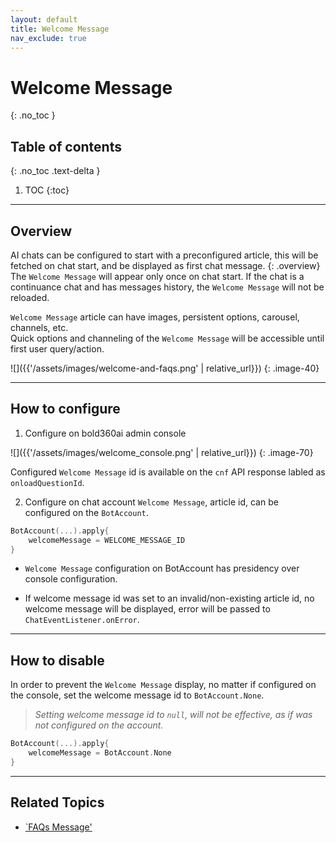 ```yaml
---
layout: default
title: Welcome Message
nav_exclude: true
---
```


# Welcome Message
{: .no_toc }

## Table of contents
{: .no_toc .text-delta }

1. TOC
{:toc}

---

## Overview
AI chats can be configured to start with a preconfigured article, this will be fetched on chat start, and be displayed as first chat message. 
{: .overview} 
The `Welcome Message` will appear only once on chat start. If the chat is a continuance chat and has messages history, the `Welcome Message` will not be reloaded.  

`Welcome Message` article can have images, persistent options, carousel, channels, etc.   
Quick options and channeling of the `Welcome Message` will be accessible until first user query/action.  

![]({{'/assets/images/welcome-and-faqs.png' | relative_url}})
{: .image-40}

---

## How to configure
1. Configure on bold360ai admin console

![]({{'/assets/images/welcome_console.png' | relative_url}})
{: .image-70}

Configured `Welcome Message` id is available on the `cnf` API response labled as `onloadQuestionId`.   
   
2. Configure on chat account
`Welcome Message`, article id, can be configured on the `BotAccount`.
```kotlin
BotAccount(...).apply{
    welcomeMessage = WELCOME_MESSAGE_ID
}
```

- `Welcome Message` configuration on BotAccount has presidency over console configuration.

- If welcome message id was set to an invalid/non-existing article id, no welcome message will be displayed, error will be passed to `ChatEventListener.onError`.   

---

## How to disable
In order to prevent the `Welcome Message` display, no matter if configured on the console, set the welcome message id to `BotAccount.None`.   
> _Setting welcome message id to `null`, will not be effective, as if was not configured on the account._

```kotlin
BotAccount(...).apply{
    welcomeMessage = BotAccount.None
}
```
 ---

## Related Topics
 - [`FAQs Message'](./faqs-message)